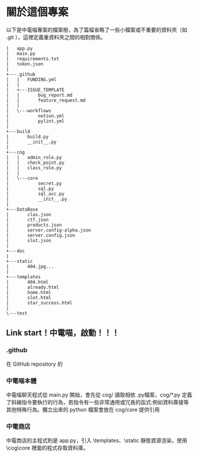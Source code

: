# 關於這個專案



以下是中電喵專案的檔案樹，為了篇幅省略了一些小檔案或不重要的資料夾（如 .git ），這裡定義重資料夾之間的相對關係。
```
|   app.py
|   main.py
|   requirements.txt
|   token.json
|   
+---.github
|   |   FUNDING.yml
|   |   
|   +---ISSUE_TEMPLATE
|   |       bug_report.md
|   |       feature_request.md
|   |       
|   \---workflows
|           notion.yml
|           pylint.yml
|           
+---build
|       build.py
|       __init__.py
|       
+---cog
|   |   admin_role.py
|   |   check_point.py
|   |   class_role.py
|   |   
|   \---core
|           secret.py
|           sql.py
|           sql_acc.py
|           __init__.py
|           
+---DataBase
|       clas.json
|       ctf.json
|       products.json
|       server.config-alpha.json
|       server.config.json
|       slot.json
|       
+---doc
|       
+---static
|       404.jpg...
|       
+---templates
|       404.html
|       already.html
|       home.html
|       slot.html
|       star_success.html
|       
\---test
```
## Link start！中電喵，啟動！！！


### \.github
在 GitHub repository 的



### 中電喵本體
中電喵聊天程式從 main.py 開始，會先從 cog/ 讀取相依 .py檔案，cog/*.py 定義了斜線指令要執行的行為，若指令有一些非常通用或冗長的函式:例如資料庫接等其他特殊行為。獨立出來的 python 檔案會放在 cog/core 提供引用

### 中電商店
中電商店的主程式則是 app.py，引入 \templates、\static 靜態資源渲染，使用 \cog\core 裡面的程式存取資料庫。
